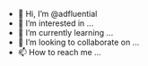 - 👋 Hi, I’m @adfluential
- 👀 I’m interested in ...
- 🌱 I’m currently learning ...
- 💞️ I’m looking to collaborate on ...
- 📫 How to reach me ...

<!---
adfluential/adfluential is a ✨ special ✨ repository because its `README.md` (this file) appears on your GitHub profile.
You can click the Preview link to take a look at your changes.
--->
